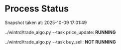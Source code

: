 # Process Status

Snapshot taken at: 2025-10-09 17:01:49

../wintrd/trade_algo.py --task price_update: **RUNNING**

../wintrd/trade_algo.py --task buy_sell: **NOT RUNNING**

